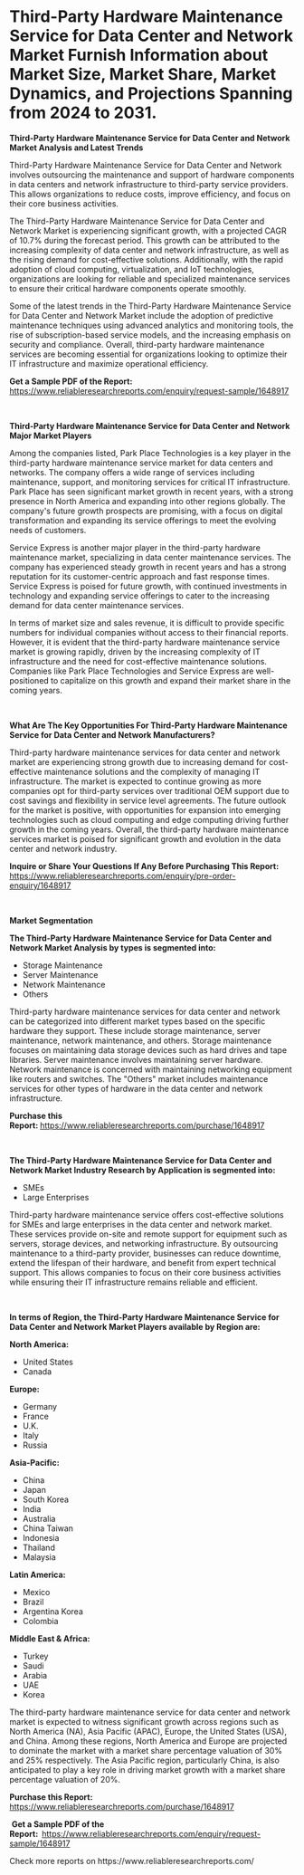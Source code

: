 <p><h1>Third-Party Hardware Maintenance Service for Data Center and Network Market Furnish Information about Market Size, Market Share, Market Dynamics, and Projections Spanning from 2024 to 2031.</h1></p><p><strong>Third-Party Hardware Maintenance Service for Data Center and Network Market Analysis and Latest Trends</strong></p>
<p><p>Third-Party Hardware Maintenance Service for Data Center and Network involves outsourcing the maintenance and support of hardware components in data centers and network infrastructure to third-party service providers. This allows organizations to reduce costs, improve efficiency, and focus on their core business activities.</p><p>The Third-Party Hardware Maintenance Service for Data Center and Network Market is experiencing significant growth, with a projected CAGR of 10.7% during the forecast period. This growth can be attributed to the increasing complexity of data center and network infrastructure, as well as the rising demand for cost-effective solutions. Additionally, with the rapid adoption of cloud computing, virtualization, and IoT technologies, organizations are looking for reliable and specialized maintenance services to ensure their critical hardware components operate smoothly.</p><p>Some of the latest trends in the Third-Party Hardware Maintenance Service for Data Center and Network Market include the adoption of predictive maintenance techniques using advanced analytics and monitoring tools, the rise of subscription-based service models, and the increasing emphasis on security and compliance. Overall, third-party hardware maintenance services are becoming essential for organizations looking to optimize their IT infrastructure and maximize operational efficiency.</p></p>
<p><strong>Get a Sample PDF of the Report:&nbsp;</strong> <a href="https://www.reliableresearchreports.com/enquiry/request-sample/1648917">https://www.reliableresearchreports.com/enquiry/request-sample/1648917</a></p>
<p>&nbsp;</p>
<p><strong>Third-Party Hardware Maintenance Service for Data Center and Network Major Market Players</strong></p>
<p><p>Among the companies listed, Park Place Technologies is a key player in the third-party hardware maintenance service market for data centers and networks. The company offers a wide range of services including maintenance, support, and monitoring services for critical IT infrastructure. Park Place has seen significant market growth in recent years, with a strong presence in North America and expanding into other regions globally. The company's future growth prospects are promising, with a focus on digital transformation and expanding its service offerings to meet the evolving needs of customers.</p><p>Service Express is another major player in the third-party hardware maintenance market, specializing in data center maintenance services. The company has experienced steady growth in recent years and has a strong reputation for its customer-centric approach and fast response times. Service Express is poised for future growth, with continued investments in technology and expanding service offerings to cater to the increasing demand for data center maintenance services.</p><p>In terms of market size and sales revenue, it is difficult to provide specific numbers for individual companies without access to their financial reports. However, it is evident that the third-party hardware maintenance service market is growing rapidly, driven by the increasing complexity of IT infrastructure and the need for cost-effective maintenance solutions. Companies like Park Place Technologies and Service Express are well-positioned to capitalize on this growth and expand their market share in the coming years.</p></p>
<p>&nbsp;</p>
<p><strong>What Are The Key Opportunities For Third-Party Hardware Maintenance Service for Data Center and Network Manufacturers?</strong></p>
<p><p>Third-party hardware maintenance services for data center and network market are experiencing strong growth due to increasing demand for cost-effective maintenance solutions and the complexity of managing IT infrastructure. The market is expected to continue growing as more companies opt for third-party services over traditional OEM support due to cost savings and flexibility in service level agreements. The future outlook for the market is positive, with opportunities for expansion into emerging technologies such as cloud computing and edge computing driving further growth in the coming years. Overall, the third-party hardware maintenance services market is poised for significant growth and evolution in the data center and network industry.</p></p>
<p><strong>Inquire or Share Your Questions If Any Before Purchasing This Report:</strong> <a href="https://www.reliableresearchreports.com/enquiry/pre-order-enquiry/1648917">https://www.reliableresearchreports.com/enquiry/pre-order-enquiry/1648917</a></p>
<p>&nbsp;</p>
<p><strong>Market Segmentation</strong></p>
<p><strong>The Third-Party Hardware Maintenance Service for Data Center and Network Market Analysis by types is segmented into:</strong></p>
<p><ul><li>Storage Maintenance</li><li>Server Maintenance</li><li>Network Maintenance</li><li>Others</li></ul></p>
<p><p>Third-party hardware maintenance services for data center and network can be categorized into different market types based on the specific hardware they support. These include storage maintenance, server maintenance, network maintenance, and others. Storage maintenance focuses on maintaining data storage devices such as hard drives and tape libraries. Server maintenance involves maintaining server hardware. Network maintenance is concerned with maintaining networking equipment like routers and switches. The "Others" market includes maintenance services for other types of hardware in the data center and network infrastructure.</p></p>
<p><strong>Purchase this Report:&nbsp;</strong><a href="https://www.reliableresearchreports.com/purchase/1648917">https://www.reliableresearchreports.com/purchase/1648917</a></p>
<p>&nbsp;</p>
<p><strong>The Third-Party Hardware Maintenance Service for Data Center and Network Market Industry Research by Application is segmented into:</strong></p>
<p><ul><li>SMEs</li><li>Large Enterprises</li></ul></p>
<p><p>Third-party hardware maintenance service offers cost-effective solutions for SMEs and large enterprises in the data center and network market. These services provide on-site and remote support for equipment such as servers, storage devices, and networking infrastructure. By outsourcing maintenance to a third-party provider, businesses can reduce downtime, extend the lifespan of their hardware, and benefit from expert technical support. This allows companies to focus on their core business activities while ensuring their IT infrastructure remains reliable and efficient.</p></p>
<p>&nbsp;</p>
<p><strong>In terms of Region, the Third-Party Hardware Maintenance Service for Data Center and Network Market Players available by Region are:</strong></p>
<p>
    <p> <strong> North America: </strong>
        <ul>
            <li>United States</li>
            <li>Canada</li>
        </ul>
        </p> 
    <p> <strong> Europe: </strong>
        <ul>
            <li>Germany</li>
            <li>France</li>
            <li>U.K.</li>
            <li>Italy</li>
            <li>Russia</li>
        </ul>
        </p> 
    <p> <strong> Asia-Pacific: </strong>
        <ul>
            <li>China</li>
            <li>Japan</li>
            <li>South Korea</li>
            <li>India</li>
            <li>Australia</li>
            <li>China Taiwan</li>
            <li>Indonesia</li>
            <li>Thailand</li>
            <li>Malaysia</li>
        </ul>
        </p> 
    <p> <strong> Latin America: </strong>
        <ul>
            <li>Mexico</li>
            <li>Brazil</li>
            <li>Argentina Korea</li>
            <li>Colombia</li>
        </ul>
        </p> 
    <p> <strong> Middle East & Africa: </strong>
        <ul>
            <li>Turkey</li>
            <li>Saudi</li>
            <li>Arabia</li>
            <li>UAE</li>
            <li>Korea</li>
        </ul>
    </p>
    </p>
<p><p>The third-party hardware maintenance service for data center and network market is expected to witness significant growth across regions such as North America (NA), Asia Pacific (APAC), Europe, the United States (USA), and China. Among these regions, North America and Europe are projected to dominate the market with a market share percentage valuation of 30% and 25% respectively. The Asia Pacific region, particularly China, is also anticipated to play a key role in driving market growth with a market share percentage valuation of 20%.</p></p>
<p><strong>Purchase this Report: </strong><a href="https://www.reliableresearchreports.com/purchase/1648917">https://www.reliableresearchreports.com/purchase/1648917</a></p>
<p>&nbsp;<strong>Get a Sample PDF of the Report:&nbsp;&nbsp;</strong><a href="https://www.reliableresearchreports.com/enquiry/request-sample/1648917">https://www.reliableresearchreports.com/enquiry/request-sample/1648917</a></p>
<p><strong></strong></p>
<p>Check more reports on https://www.reliableresearchreports.com/</p>